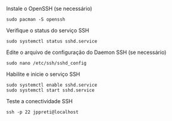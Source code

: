 Instale o OpenSSH (se necessário)

```shell
sudo pacman -S openssh
```

Verifique o status do serviço SSH

```shell
sudo systemctl status sshd.service
```

Edite o arquivo de configuração do Daemon SSH (se necessário)

```shell
sudo nano /etc/ssh/sshd_config
```

Habilite e inicie o serviço SSH

```shell
sudo systemctl enable sshd.service
sudo systemctl start sshd.service
```

Teste a conectividade SSH

```shell
ssh -p 22 jppreti@localhost
```
